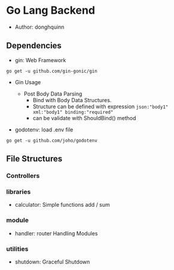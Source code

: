 # Go Lang Backend

- Author: donghquinn

## Dependencies

- gin: Web Framework

``` shell
go get -u github.com/gin-gonic/gin
```

- Gin Usage

    - Post Body Data Parsing
        - Bind with Body Data Structures.
        - Structure can be defined with expression `json:"body1" xml:"body1" binding:"required"`
        - can be validate with ShouldBind() method

- godotenv: load .env file

``` shell
go get -u github.com/joho/godotenv
```

## File Structures

### Controllers

### libraries

- calculator: Simple functions add / sum

### module

- handler: router Handling Modules

### utilities

- shutdown: Graceful Shutdown
